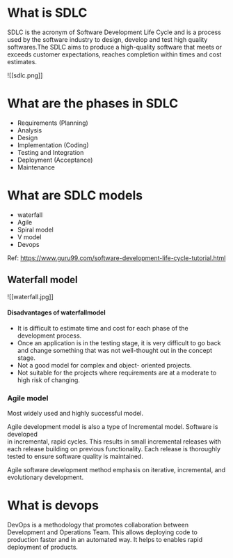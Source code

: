 # What is SDLC
SDLC is the acronym of Software Development Life Cycle and is a process used by the software industry to design, develop and test high quality softwares.The SDLC aims to produce a high-quality software that meets or exceeds customer expectations, reaches completion within times and cost estimates.


![[sdlc.png]]
# What are the phases in SDLC
 - Requirements (Planning)
 - Analysis
 - Design
 - Implementation (Coding)
 - Testing and Integration
 - Deployment (Acceptance)
 - Maintenance

 # What are SDLC models
 - waterfall
 - Agile
 - Spiral model
 - V model
 - Devops

Ref: https://www.guru99.com/software-development-life-cycle-tutorial.html

## Waterfall model
![[waterfall.jpg]]
#### Disadvantages of waterfallmodel
- It is difficult to estimate time and cost for each phase of the development process. 
- Once an application is in the testing stage, it is very difficult to go back and change something that was not well-thought out in the concept stage. 
- Not a good model for complex and object- oriented projects. 
- Not suitable for the projects where requirements are at a moderate to high risk of changing. 

### Agile model
Most widely used and highly successful model.

Agile development model is also a type of Incremental model. Software is developed   
in incremental, rapid cycles. This results in small incremental releases with each release building on previous functionality.  Each release is thoroughly tested to ensure software quality is maintained.

Agile software development method emphasis on iterative, incremental, and evolutionary development.

# What is devops
DevOps is a methodology that promotes collaboration between Development and Operations Team. This allows deploying code to production faster and in an automated way. It helps to enables rapid deployment of products.

